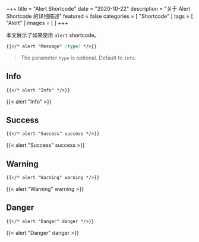 +++
title = "Alert Shortcode"
date = "2020-10-22"
description = "关于 Alert Shortcode 的详细描述"
featured = false
categories = [
  "Shortcode"
]
tags = [
  "Alert"
]
images = [
]
+++

本文展示了如果使用 `alert` shortcode。
<!--more-->

```markdown
{{</* alert "Message" [type] */>}}
```

> The parameter `type` is optional. Default to `info`.

## Info

```markdown
{{</* alert "Info" */>}}
```

{{< alert "Info" >}}

## Success

```markdown
{{</* alert "Success" success */>}}
```

{{< alert "Success" success >}}

## Warning

```markdown
{{</* alert "Warning" warning */>}}
```

{{< alert "Warning" warning >}}

## Danger

```markdown
{{</* alert "Danger" danger */>}}
```

{{< alert "Danger" danger >}}

